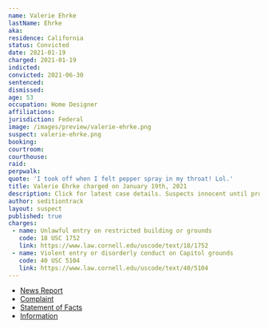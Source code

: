```yaml
---
name: Valerie Ehrke
lastName: Ehrke
aka:
residence: California
status: Convicted
date: 2021-01-19
charged: 2021-01-19
indicted:
convicted: 2021-06-30
sentenced: 
dismissed: 
age: 53
occupation: Home Designer
affiliations:
jurisdiction: Federal
image: /images/preview/valerie-ehrke.png
suspect: valerie-ehrke.png
booking:
courtroom:
courthouse:
raid:
perpwalk:
quote: 'I took off when I felt pepper spray in my throat! Lol.'
title: Valerie Ehrke charged on January 19th, 2021
description: Click for latest case details. Suspects innocent until proven guilty.
author: seditiontrack
layout: suspect
published: true
charges:
 - name: Unlawful entry on restricted building or grounds
   code: 18 USC 1752
   link: https://www.law.cornell.edu/uscode/text/18/1752
 - name: Violent entry or disorderly conduct on Capitol grounds
   code: 40 USC 5104
   link: https://www.law.cornell.edu/uscode/text/40/5104
---
```

- [News Report](https://sacramento.cbslocal.com/2021/01/20/fbi-arrest-jorge-riley-valerie-ehrke-capitol/)
- [Complaint](https://www.justice.gov/opa/page/file/1356641/download)
- [Statement of Facts](https://www.justice.gov/opa/page/file/1356646/download)
- [Information](https://www.justice.gov/usao-dc/case-multi-defendant/file/1366076/download)
